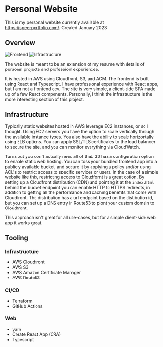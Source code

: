 # Personal Website
This is my personal website currently available at https://speerportfolio.com/.
Created  January 2023

## Overview
![Frontend](https://github.com/kspeer825/portfolio/actions/workflows/build_deploy_speer_portfolio_app.yml/badge.svg)
![Infrastructure]()

The website is meant to be an extension of my resume with details of personal projects and professionl experiences.

It is hosted in AWS using Cloudfront, S3, and ACM. The frontend is built using React and Typescript. I have professional
experience with React apps, but I am not a frontend dev. The site is very simple, a client-side SPA made up of a few React
components. Personally, I think the infrastructure is the more interesting section of this project.

## Infrastructure
Typically static websites hosted in AWS leverage EC2 instances, or so I thought. Using EC2 servers you have the option
to scale vertically through the available instance types. You also have the ability to scale horizontally using ELB
options. You can apply SSL/TLS certificates to the load balancer to secure the site, and you can monitor everything via
CloudWatch.

Turns out you don't actually need all of that. S3 has a configuration option to enable static web hosting. You can
toss your bundled frontend app into a publicly available bucket, and secure it by applying a policy and/or using ACL's
to restrict access to specific services or users. In the case of a simple website like this, restricting access to
Cloudfornt is a great option. By setting up a Cloudfront distribution (CDN) and pointing it at the `index.html` behind
the bucket endpoint you can enable HTTP to HTTPS redirects, in addition to getting all the performance and caching
benefits that come with Cloudfront. The distribution has a url endpoint based on the distibution id, but you can set
up a DNS entry in Route53 to piont your custom domain to Cloudfront.

This approach isn't great for all use-cases, but for a simple client-side web app it works great.

## Tooling
### Infrastructure
- AWS Cloudfront
- AWS S3
- AWS Amazon Certificate Manager
- AWS Route53

### CI/CD
- Terraform
- GitHub Actions

### Web
- yarn
- Create React App (CRA)
- Typescript
